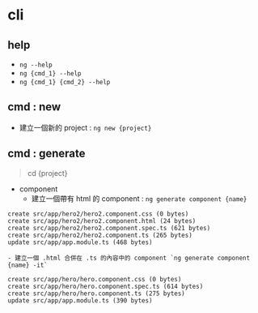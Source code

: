 # cli

## help

- `ng --help`
- `ng {cmd_1} --help`
- `ng {cmd_1} {cmd_2} --help`

## cmd : new
- 建立一個新的 project : `ng new {project}`

## cmd : generate
> cd {project}

- component
	- 建立一個帶有 html 的 component : `ng generate component {name}`
```
create src/app/hero2/hero2.component.css (0 bytes)
create src/app/hero2/hero2.component.html (24 bytes)
create src/app/hero2/hero2.component.spec.ts (621 bytes)
create src/app/hero2/hero2.component.ts (265 bytes)
update src/app/app.module.ts (468 bytes)
```
	- 建立一個 .html 合併在 .ts 的內容中的 component `ng generate component {name} -it`
```
create src/app/hero/hero.component.css (0 bytes)
create src/app/hero/hero.component.spec.ts (614 bytes)
create src/app/hero/hero.component.ts (275 bytes)
update src/app/app.module.ts (390 bytes)
```